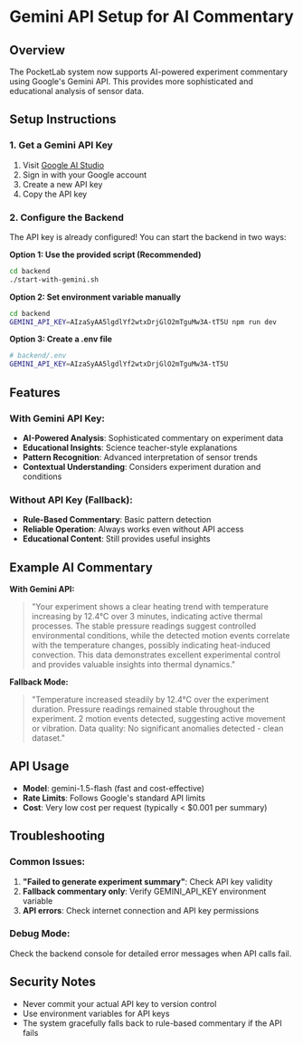 # Gemini API Setup for AI Commentary

## Overview
The PocketLab system now supports AI-powered experiment commentary using Google's Gemini API. This provides more sophisticated and educational analysis of sensor data.

## Setup Instructions

### 1. Get a Gemini API Key
1. Visit [Google AI Studio](https://makersuite.google.com/app/apikey)
2. Sign in with your Google account
3. Create a new API key
4. Copy the API key

### 2. Configure the Backend
The API key is already configured! You can start the backend in two ways:

**Option 1: Use the provided script (Recommended)**
```bash
cd backend
./start-with-gemini.sh
```

**Option 2: Set environment variable manually**
```bash
cd backend
GEMINI_API_KEY=AIzaSyAA5lgdlYf2wtxDrjGlO2mTguMw3A-tT5U npm run dev
```

**Option 3: Create a .env file**
```bash
# backend/.env
GEMINI_API_KEY=AIzaSyAA5lgdlYf2wtxDrjGlO2mTguMw3A-tT5U
```

## Features

### With Gemini API Key:
- **AI-Powered Analysis**: Sophisticated commentary on experiment data
- **Educational Insights**: Science teacher-style explanations
- **Pattern Recognition**: Advanced interpretation of sensor trends
- **Contextual Understanding**: Considers experiment duration and conditions

### Without API Key (Fallback):
- **Rule-Based Commentary**: Basic pattern detection
- **Reliable Operation**: Always works even without API access
- **Educational Content**: Still provides useful insights

## Example AI Commentary

**With Gemini API:**
> "Your experiment shows a clear heating trend with temperature increasing by 12.4°C over 3 minutes, indicating active thermal processes. The stable pressure readings suggest controlled environmental conditions, while the detected motion events correlate with the temperature changes, possibly indicating heat-induced convection. This data demonstrates excellent experimental control and provides valuable insights into thermal dynamics."

**Fallback Mode:**
> "Temperature increased steadily by 12.4°C over the experiment duration. Pressure readings remained stable throughout the experiment. 2 motion events detected, suggesting active movement or vibration. Data quality: No significant anomalies detected - clean dataset."

## API Usage
- **Model**: gemini-1.5-flash (fast and cost-effective)
- **Rate Limits**: Follows Google's standard API limits
- **Cost**: Very low cost per request (typically < $0.001 per summary)

## Troubleshooting

### Common Issues:
1. **"Failed to generate experiment summary"**: Check API key validity
2. **Fallback commentary only**: Verify GEMINI_API_KEY environment variable
3. **API errors**: Check internet connection and API key permissions

### Debug Mode:
Check the backend console for detailed error messages when API calls fail.

## Security Notes
- Never commit your actual API key to version control
- Use environment variables for API keys
- The system gracefully falls back to rule-based commentary if the API fails
